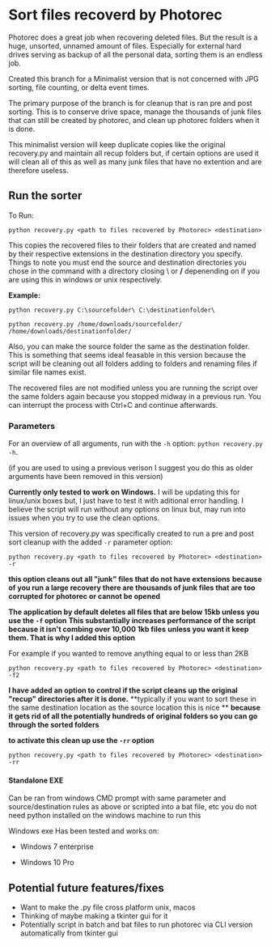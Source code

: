 # Sort files recoverd by Photorec

Photorec does a great job when recovering deleted files. But the result is a huge, unsorted, unnamed amount of files. Especially for external hard drives serving as backup of all the personal data, sorting them is an endless job.

Created this branch for a Minimalist version that is not concerned with JPG sorting, file counting, or delta event times.

The primary purpose of the branch is for cleanup that is ran pre and post sorting.  This is to conserve drive space, manage the thousands of junk files that can still be created by photorec, and clean up photorec folders when it is done.  

This minimalist version will keep duplicate copies like the original recovery.py and maintain all recup folders but, if certain options are used it will clean all of this as well as many junk files that have no extention and are therefore useless.  


## Run the sorter

To Run:

```python recovery.py <path to files recovered by Photorec> <destination>```

This copies the recovered files to their folders that are created and named by their respective extensions in the destination directory you specify.  Things to note you must end the source and destination directories you chose in the command with a directory closing \ or **/** depenending on if you are using this in windows or unix respectively. 

**Example:**

```python recovery.py C:\sourcefolder\ C:\destinationfolder\```

```python recovery.py /home/downloads/sourcefolder/ /home/downloads/destinationfolder/```

Also, you can make the source folder the same as the destination folder.  This is something that seems ideal feasable in this version because the script will be cleaning out all folders adding to folders and renaming files if similar file names exist.  

The recovered files are not modified unless you are running the script over the same folders again because you stopped midway in a previous run.  You can interrupt the process with Ctrl+C and continue afterwards.

### Parameters

For an overview of all arguments, run with the `-h` option: ```python recovery.py -h```.

(if you are used to using a previous verison I suggest you do this as older arguments have been removed in this version)


**Currently only tested to work on Windows.**
I will be updating this for linux/unix boxes but, I just have to test it with aditional error handling.
I believe the script will run without any options on linux but, may run into issues when you try to use the clean options.  

This version of recovery.py was specifically created to run a pre and post sort cleanup with the added `-r` 
parameter option:

```python recovery.py <path to files recovered by Photorec> <destination> -r```

**this option cleans out all "junk" files that do not have extensions**
**because of you run a large recovery there are thousands of junk files that are**
**too corrupted for photorec or cannot be opened**

**The application by default deletes all files that are below 15kb unless you use the `-f` option**
**This substantially increases performance of the script because it isn't combing over 10,000 1kb files**
**unless you want it keep them.  That is why I added this option**

For example if you wanted to remove anything equal to or less than 2KB 

```python recovery.py <path to files recovered by Photorec> <destination> -f2```

**I have added an option to control if the script cleans up the original "recup" directories after it is done.** 
**typically if you want to sort these in the same destination location as the source location this is nice **
**because it gets rid of all the potentially hundreds of original folders so you can go through the sorted folders**

**to activate this clean up use the `-rr` option**

```python recovery.py <path to files recovered by Photorec> <destination> -rr```

#### Standalone EXE 

Can be ran from windows CMD prompt with same parameter and source/destination rules as above or scripted into a bat file, etc
you do not need python installed on the windows machine to run this 

Windows exe Has been tested and works on: 

- Windows 7 enterprise

- Windows 10 Pro

## Potential future features/fixes
- Want to make the .py file cross platform unix, macos
- Thinking of maybe making a tkinter gui for it
- Potentially script in batch and bat files to run photorec via CLI version automatically from tkinter gui
